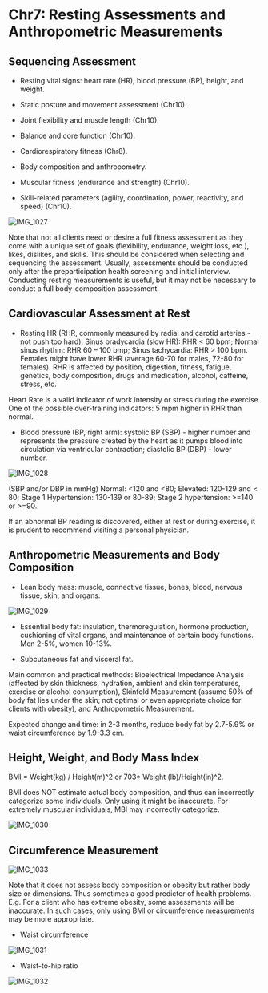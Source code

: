 # Chr7: Resting Assessments and Anthropometric Measurements

## Sequencing Assessment

- Resting vital signs: heart rate (HR), blood pressure (BP), height, and weight.

- Static posture and movement assessment (Chr10). 

- Joint flexibility and muscle length (Chr10).

- Balance and core function (Chr10).

- Cardiorespiratory fitness (Chr8).

- Body composition and anthropometry.

- Muscular fitness (endurance and strength) (Chr10).

- Skill-related parameters (agility, coordination, power, reactivity, and speed) (Chr10).

![IMG_1027](https://github.com/Shantang3/ACE-CPT-Notes/assets/25567822/b06829d4-0b1c-485c-8331-89b7ce718015)

Note that not all clients need or desire a full fitness assessment as they come with a unique set of goals (flexibility, endurance, weight loss, etc.), likes, dislikes, and skills. This should be considered when selecting and sequencing the assessment. Usually, assessments should be conducted only after the preparticipation health screening and initial interview. Conducting resting measurements is useful, but it may not be necessary to conduct a full body-composition assessment. 


## Cardiovascular Assessment at Rest

- Resting HR (RHR, commonly measured by radial and carotid arteries - not push too hard): Sinus bradycardia (slow HR): RHR < 60 bpm; Normal sinus rhythm: RHR 60 – 100 bmp; Sinus tachycardia: RHR > 100 bpm. Females might have lower RHR (average 60-70 for males, 72-80 for females). RHR is affected by position, digestion, fitness, fatigue, genetics, body composition, drugs and medication, alcohol, caffeine, stress, etc.

Heart Rate is a valid indicator of work intensity or stress during the exercise. One of the possible over-training indicators: 5 mpm higher in RHR than normal. 

- Blood pressure (BP, right arm): systolic BP (SBP) - higher number and represents the pressure created by the heart as it pumps blood into circulation via ventricular contraction; diastolic BP (DBP) - lower number.

![IMG_1028](https://github.com/Shantang3/ACE-CPT-Notes/assets/25567822/8285ff3e-0b3c-42bb-ab51-c36c2570d4d9)

(SBP and/or DBP in mmHg) Normal: <120 and <80; Elevated: 120-129 and < 80; Stage 1 Hypertension: 130-139 or 80-89; Stage 2 hypertension: >=140 or >=90.

If an abnormal BP reading is discovered, either at rest or during exercise, it is prudent to recommend visiting a personal physician. 


## Anthropometric Measurements and Body Composition

- Lean body mass: muscle, connective tissue, bones, blood, nervous tissue, skin, and organs.

![IMG_1029](https://github.com/Shantang3/ACE-CPT-Notes/assets/25567822/c0a81eff-a240-4f53-8f55-7223704ec277)

- Essential body fat: insulation, thermoregulation, hormone production, cushioning of vital organs, and maintenance of certain body functions. Men 2-5%, women 10-13%.

- Subcutaneous fat and visceral fat.

Main common and practical methods: Bioelectrical Impedance Analysis (affected by skin thickness, hydration, ambient and skin temperatures, exercise or alcohol consumption), Skinfold Measurement (assume 50% of body fat lies under the skin; not optimal or even appropriate choice for clients with obesity), and Anthropometric Measurement. 

Expected change and time: in 2-3 months, reduce body fat by 2.7-5.9% or waist circumference by 1.9-3.3 cm. 


## Height, Weight, and Body Mass Index

BMI = Weight(kg) / Height(m)^2 or 703* Weight (lb)/Height(in)^2. 

BMI does NOT estimate actual body composition, and thus can incorrectly categorize some individuals. Only using it might be inaccurate. For extremely muscular individuals, MBI may incorrectly categorize.

![IMG_1030](https://github.com/Shantang3/ACE-CPT-Notes/assets/25567822/d3d42add-aefb-43b3-bf9b-ea51852d38a6)


## Circumference Measurement

![IMG_1033](https://github.com/Shantang3/ACE-CPT-Notes/assets/25567822/76bd4cdd-9765-425a-8a60-17c918db47b7)

Note that it does not assess body composition or obesity but rather body size or dimensions. Thus sometimes a good predictor of health problems. E.g. For a client who has extreme obesity, some assessments will be inaccurate. In such cases, only using BMI or circumference measurements may be more appropriate.

- Waist circumference

![IMG_1031](https://github.com/Shantang3/ACE-CPT-Notes/assets/25567822/37bad9f0-0e2d-470d-962e-e12868ff063f)

- Waist-to-hip ratio

![IMG_1032](https://github.com/Shantang3/ACE-CPT-Notes/assets/25567822/7d0632b1-a55e-400c-b19a-feae6757da89)

